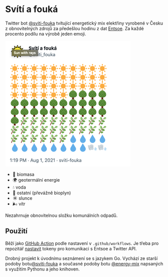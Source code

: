 # Svítí a fouká

Twitter bot [@sviti-fouka](https://twitter.com/sviti_fouka) tvítující energetický mix elektřiny vyrobené v Česku z obnovitelných zdrojů za předešlou hodinu z dat [Entsoe](https://transparency.entsoe.eu/). Za každé procento podílu na výrobě jeden emoji.

![Snímek obrazovky statusu](status.png)

- 🌳 biomasa
- 🌍 geotermální energie
- 💧 voda
- 🌿 ostatní (převážně bioplyn)
- ☀️ slunce
- 🌬️ vítr

Nezahrnuje obnovitelnou složku komunálních odpadů.

## Použití

Běží jako [GitHub Action](https://docs.github.com/en/actions/guides/building-and-testing-python) podle nastavení v `.github/workflows`. Je třeba pro repozitář [nastavit](https://docs.github.com/en/actions/reference/encrypted-secrets#creating-encrypted-secrets-for-a-repository) tokeny pro komunikaci s Entsoe a Twitter API.

Drobný projekt k úvodnímu seznámení se s jazykem Go. Vychází ze starší podoby botu[@sviti-fouka](https://github.com/jandolezal/sviti-fouka) a současné podoby botu [@energy-mix](https://github.com/jandolezal/energy-mix) napsaných s využitím Pythonu a jeho knihoven.
